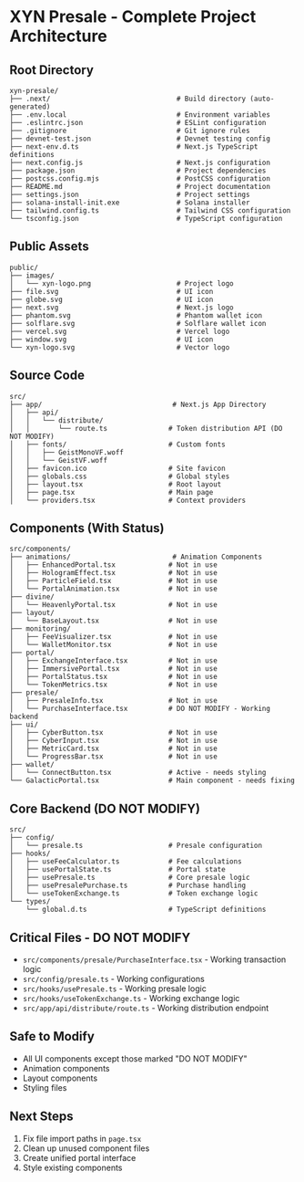 # XYN Presale - Complete Project Architecture

## Root Directory
```
xyn-presale/
├── .next/                               # Build directory (auto-generated)
├── .env.local                           # Environment variables
├── .eslintrc.json                       # ESLint configuration
├── .gitignore                           # Git ignore rules
├── devnet-test.json                     # Devnet testing config
├── next-env.d.ts                        # Next.js TypeScript definitions
├── next.config.js                       # Next.js configuration
├── package.json                         # Project dependencies
├── postcss.config.mjs                   # PostCSS configuration
├── README.md                            # Project documentation
├── settings.json                        # Project settings
├── solana-install-init.exe              # Solana installer
├── tailwind.config.ts                   # Tailwind CSS configuration
└── tsconfig.json                        # TypeScript configuration
```

## Public Assets
```
public/
├── images/
│   └── xyn-logo.png                     # Project logo
├── file.svg                             # UI icon
├── globe.svg                            # UI icon
├── next.svg                             # Next.js logo
├── phantom.svg                          # Phantom wallet icon
├── solflare.svg                         # Solflare wallet icon
├── vercel.svg                           # Vercel logo
├── window.svg                           # UI icon
└── xyn-logo.svg                         # Vector logo
```

## Source Code
```
src/
├── app/                                # Next.js App Directory
│   ├── api/
│   │   └── distribute/
│   │       └── route.ts               # Token distribution API (DO NOT MODIFY)
│   ├── fonts/                         # Custom fonts
│   │   ├── GeistMonoVF.woff
│   │   └── GeistVF.woff
│   ├── favicon.ico                    # Site favicon
│   ├── globals.css                    # Global styles
│   ├── layout.tsx                     # Root layout
│   ├── page.tsx                       # Main page
│   └── providers.tsx                  # Context providers
```

## Components (With Status)
```
src/components/
├── animations/                         # Animation Components
│   ├── EnhancedPortal.tsx             # Not in use
│   ├── HologramEffect.tsx             # Not in use
│   ├── ParticleField.tsx              # Not in use
│   └── PortalAnimation.tsx            # Not in use
├── divine/
│   └── HeavenlyPortal.tsx             # Not in use
├── layout/
│   └── BaseLayout.tsx                 # Not in use
├── monitoring/
│   ├── FeeVisualizer.tsx              # Not in use
│   └── WalletMonitor.tsx              # Not in use
├── portal/
│   ├── ExchangeInterface.tsx          # Not in use
│   ├── ImmersivePortal.tsx            # Not in use
│   ├── PortalStatus.tsx               # Not in use
│   └── TokenMetrics.tsx               # Not in use
├── presale/
│   ├── PresaleInfo.tsx                # Not in use
│   └── PurchaseInterface.tsx          # DO NOT MODIFY - Working backend
├── ui/
│   ├── CyberButton.tsx                # Not in use
│   ├── CyberInput.tsx                 # Not in use
│   ├── MetricCard.tsx                 # Not in use
│   └── ProgressBar.tsx                # Not in use
├── wallet/
│   └── ConnectButton.tsx              # Active - needs styling
└── GalacticPortal.tsx                 # Main component - needs fixing
```

## Core Backend (DO NOT MODIFY)
```
src/
├── config/
│   └── presale.ts                     # Presale configuration
├── hooks/
│   ├── useFeeCalculator.ts            # Fee calculations
│   ├── usePortalState.ts              # Portal state
│   ├── usePresale.ts                  # Core presale logic
│   ├── usePresalePurchase.ts          # Purchase handling
│   └── useTokenExchange.ts            # Token exchange logic
└── types/
    └── global.d.ts                    # TypeScript definitions
```

## Critical Files - DO NOT MODIFY
- `src/components/presale/PurchaseInterface.tsx` - Working transaction logic
- `src/config/presale.ts` - Working configurations
- `src/hooks/usePresale.ts` - Working presale logic
- `src/hooks/useTokenExchange.ts` - Working exchange logic
- `src/app/api/distribute/route.ts` - Working distribution endpoint

## Safe to Modify
- All UI components except those marked "DO NOT MODIFY"
- Animation components
- Layout components
- Styling files

## Next Steps
1. Fix file import paths in `page.tsx`
2. Clean up unused component files
3. Create unified portal interface
4. Style existing components